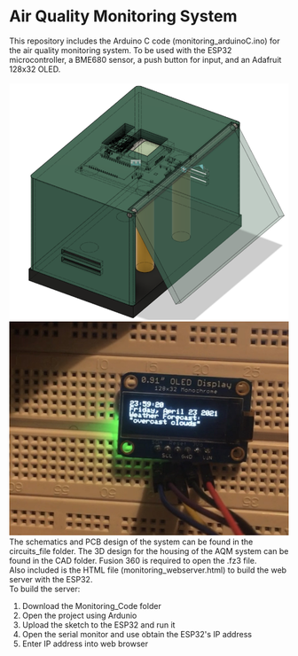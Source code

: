 # Air Quality Monitoring System
This repository includes the Arduino C code (monitoring_arduinoC.ino) for the air quality monitoring system. To be used with the ESP32 microcontroller, a BME680 sensor, a push button for input, and an Adafruit 128x32 OLED. <br />
\
![](./CAD/aqm_housing.png)
![the breadboard prototype working on an Adafruit 128x32 shows an example of the system operating normally](./Monitoring_Operation.jpg)
The schematics and PCB design of the system can be found in the circuits_file folder.
The 3D design for the housing of the AQM system can be found in the CAD folder. Fusion 360 is required to open the .fz3 file.
\
Also included is the HTML file (monitoring_webserver.html) to build the web server with the ESP32. <br />
To build the server: 
1. Download the Monitoring_Code folder
2. Open the project using Ardunio
3. Upload the sketch to the ESP32 and run it
4. Open the serial monitor and use obtain the ESP32's IP address
5. Enter IP address into web browser 
